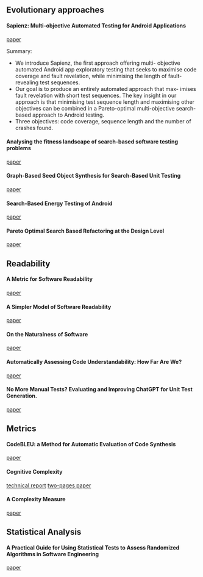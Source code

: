 ## Evolutionary approaches

#### Sapienz: Multi-objective Automated Testing for Android Applications

[paper](https://dl.acm.org/doi/pdf/10.1145/2931037.2931054)  

Summary:
- We introduce Sapienz, the first approach offering multi- objective automated Android app exploratory testing that seeks to maximise code coverage and fault revelation, while minimising the length of fault-revealing test sequences.
- Our goal is to produce an entirely automated approach that max- imises fault revelation with short test sequences. The key insight in our approach is that minimising test sequence length and maximising other objectives can be combined in a Pareto-optimal multi-objective search-based approach to Android testing. 
- Three objectives: code coverage, sequence length and the number of crashes found.

#### Analysing the fitness landscape of search-based software testing problems
[paper](https://link.springer.com/content/pdf/10.1007/s10515-016-0197-7.pdf)

#### Graph-Based Seed Object Synthesis for Search-Based Unit Testing
[paper](https://dl.acm.org/doi/pdf/10.1145/3468264.3468619)

#### Search-Based Energy Testing of Android
[paper](https://dl.acm.org/doi/pdf/10.1109/ICSE.2019.00115)

#### Pareto Optimal Search Based Refactoring at the Design Level
[paper](https://dl.acm.org/doi/pdf/10.1145/1276958.1277176)


## Readability

#### A Metric for Software Readability
[paper](https://web.eecs.umich.edu/~weimerw/p/weimer-issta2008-readability.pdf)

#### A Simpler Model of Software Readability
[paper](https://dl.acm.org/doi/pdf/10.1145/1985441.1985454)

#### On the Naturalness of Software
[paper](https://dl.acm.org/doi/pdf/10.5555/2337223.2337322)

#### Automatically Assessing Code Understandability: How Far Are We?
[paper](https://www.cs.wm.edu/~denys/pubs/ASE'17-Readability.pdf)

#### No More Manual Tests? Evaluating and Improving ChatGPT for Unit Test Generation.
[paper](https://arxiv.org/pdf/2305.04207)


## Metrics

#### CodeBLEU: a Method for Automatic Evaluation of Code Synthesis 
[paper](https://arxiv.org/pdf/2009.10297)

#### Cognitive Complexity
[technical report](https://www.google.com/url?sa=t&source=web&rct=j&opi=89978449&url=https://www.sonarsource.com/docs/CognitiveComplexity.pdf&ved=2ahUKEwjD3uLctIuHAxWRv4kEHb80DS0QFnoECDkQAQ&usg=AOvVaw0CP7Ad2hDUAXwwKJhH0McN)
[two-pages paper](https://dl.acm.org/doi/pdf/10.1145/3194164.3194186)

#### A Complexity Measure
[paper](https://ieeexplore.ieee.org/stamp/stamp.jsp?tp=&arnumber=1702388)




## Statistical Analysis

#### A Practical Guide for Using Statistical Tests to Assess Randomized Algorithms in Software Engineering
[paper](https://dl.acm.org/doi/pdf/10.1145/1985793.1985795)
